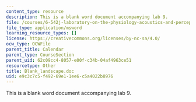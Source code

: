 ```yaml
---
content_type: resource
description: This is a blank word document accompanying lab 9.
file: /courses/6-542j-laboratory-on-the-physiology-acoustics-and-perception-of-speech-fall-2005/e9c3c7c5f49269e11ee6c5a4022b8976_Blank_landscape.doc
file_type: application/msword
learning_resource_types: []
license: https://creativecommons.org/licenses/by-nc-sa/4.0/
ocw_type: OCWFile
parent_title: Calendar
parent_type: CourseSection
parent_uid: 62c09cc4-8057-e00f-c34b-04af4963ce51
resourcetype: Other
title: Blank_landscape.doc
uid: e9c3c7c5-f492-69e1-1ee6-c5a4022b8976
---
```

This is a blank word document accompanying lab 9.
